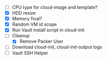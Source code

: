 - [ ] CPU type for cloud-image and template?
- [x] HDD resize
- [x] Memory final?
- [x] Random VM id scope
- [x] Run Vault install script in cloud-init
- [ ] Cleanup 
    - [x] Remove Packer User
- [ ] Download cloud-init, cloud-init-output logs
- [ ] Vault SSH Helper
